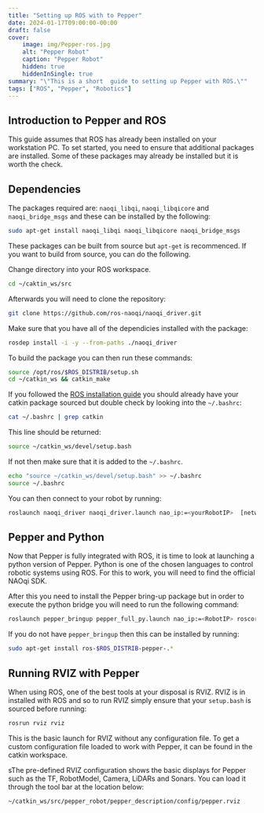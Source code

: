 ```yaml
---
title: "Setting up ROS with to Pepper"
date: 2024-01-17T09:00:00-00:00
draft: false
cover:
    image: img/Pepper-ros.jpg
    alt: "Pepper Robot"
    caption: "Pepper Robot"
    hidden: true
    hiddenInSingle: true
summary: "\"This is a short  guide to setting up Pepper with ROS.\""
tags: ["ROS", "Pepper", "Robotics"]
---
```


## Introduction to Pepper and ROS

This guide assumes that ROS has already been installed on your workstation PC.
To set started, you need to ensure that additional packages are installed.
Some of these packages may already be installed but it is worth the check.


## Dependencies

The packages required are: `naoqi_libqi`, `naoqi_libqicore` and `naoqi_bridge_msgs` and these can be installed by the following:

```bash
sudo apt-get install naoqi_libqi naoqi_libqicore naoqi_bridge_msgs
```
These packages can be built from source but `apt-get` is recommenced. 
If you want to build from source, you can do the following.

Change directory into your ROS workspace.

```bash
cd ~/caktin_ws/src
```

Afterwards you will need to clone the repository:

```bash
git clone https://github.com/ros-naoqi/naoqi_driver.git
```

Make sure that you have all of the dependicies installed with the package:

```bash
rosdep install -i -y --from-paths ./naoqi_driver
```

To build the package you can then run these commands:

```bash
source /opt/ros/$ROS_DISTRIB/setup.sh
cd ~/catkin_ws && catkin_make
```

If you followed the [ROS installation guide](/ros-installation-guide.md) you should already have your catkin package sourced but double check by looking into the `~/.bashrc`:

```bash
cat ~/.bashrc | grep catkin
```

This line should be returned: 

```bash
source ~/catkin_ws/devel/setup.bash
```

If not then make sure that it is added to the `~/.bashrc`.

```bash
echo "source ~/catkin_ws/devel/setup.bash" >> ~/.bashrc
source ~/.bashrc
```

You can then connect to your robot by running:

```bash
roslaunch naoqi_driver naoqi_driver.launch nao_ip:=<yourRobotIP>  [network_interface:=<eth0|wlan0|vpn0>] [username:=<name>] [password:=<passwd>]
```


## Pepper and Python

Now that Pepper is fully integrated with ROS, it is time to look at launching a python version of Pepper. Python is one of the chosen languages to control robotic systems using ROS. For this to work, you will need to find the official NAOqi SDK.

After this you need to install the Pepper bring-up package but in order to execute the python bridge you will need to run the following command: 

```bash
roslaunch pepper_bringup pepper_full_py.launch nao_ip:=<RobotIP> roscore_ip:=<roscoreIP>
```

If you do not have `pepper_bringup` then this can be installed by running:

```bash
sudo apt-get install ros-$ROS_DISTRIB-pepper-.*
```

## Running RVIZ with Pepper

When using ROS, one of the best tools at your disposal is RVIZ. 
RVIZ is in installed with ROS and so to run RVIZ simply ensure that your `setup.bash` is sourced before running:

```bash
rosrun rviz rviz
```

This is the basic launch for RVIZ without any configuration file. 
To get a custom configuration file loaded to work with Pepper, it can be found in the catkin workspace.

sThe pre-defined RVIZ configuration shows the basic displays for Pepper such as the TF, RobotModel, Camera, LiDARs and Sonars. 
You can load it through the tool bar at the location below:

```bash
~/catkin_ws/src/pepper_robot/pepper_description/config/pepper.rviz
```


